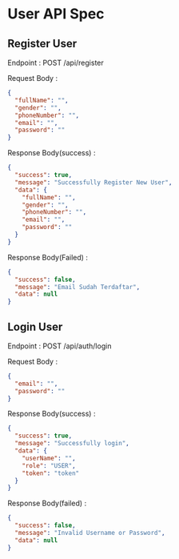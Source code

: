 # User API Spec

## Register User

Endpoint : POST /api/register

Request Body :
```json
{
  "fullName": "",
  "gender": "",
  "phoneNumber": "",
  "email": "",
  "password": ""
}
```
Response Body(success) :
```json
{
  "success": true,
  "message": "Successfully Register New User",
  "data": {
    "fullName": "",
    "gender": "",
    "phoneNumber": "",
    "email": "",
    "password": ""
  }
}
```
Response Body(Failed) :
```json
{
  "success": false,
  "message": "Email Sudah Terdaftar",
  "data": null
}
```

## Login User

Endpoint : POST /api/auth/login

Request Body :
```json
{
  "email": "",
  "password": ""
}
```

Response Body(success) :
```json
{
  "success": true,
  "message": "Successfully login",
  "data": {
    "userName": "",
    "role": "USER",
    "token": "token"
  }
}
```
Response Body(failed) :
```json
{
  "success": false,
  "message": "Invalid Username or Password",
  "data": null
}
```
